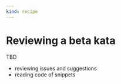 ```yaml
---
kind: recipe
---
```


# Reviewing a beta kata

TBD
- reviewing issues and suggestions
- reading code of snippets
